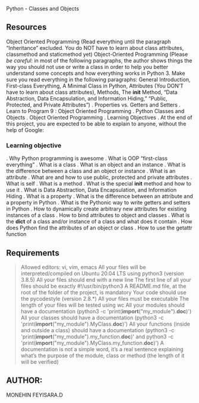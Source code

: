 Python - Classes and Objects


## Resources

Object Oriented Programming (Read everything until the paragraph “Inheritance” excluded. You do NOT have to learn about class attributes, classmethod and staticmethod yet)
Object-Oriented Programming (Please *be careful*: in most of the following paragraphs, the author shows things the way you should not use or write a class in order to help you better understand some concepts and how everything works in Python 3. Make sure you read everything in the following paragraphs: General Introduction, First-class Everything, A Minimal Class in Python, Attributes (You DON’T have to learn about class attributes), Methods, The __init__ Method, “Data Abstraction, Data Encapsulation, and Information Hiding,” “Public, Protected, and Private Attributes”)
. Properties vs. Getters and Setters
. Learn to Program 9 : Object Oriented Programming
. Python Classes and Objects
. Object Oriented Programming
. Learning Objectives
. At the end of this project, you are expected to be able to explain to anyone, without the help of Google:

### Learning objective 

. Why Python programming is awesome
. What is OOP
“first-class everything”
. What is a class
. What is an object and an instance
. What is the difference between a class and an object or instance
. What is an attribute
. What are and how to use public, protected and private attributes
. What is self
. What is a method
. What is the special __init__ method and how to use it
. What is Data Abstraction, Data Encapsulation, and Information Hiding
. What is a property
. What is the difference between an attribute and a property in Python
. What is the Pythonic way to write getters and setters in Python
. How to dynamically create arbitrary new attributes for existing instances of a class
. How to bind attributes to object and classes
. What is the __dict__ of a class and/or instance of a class and what does it contain
. How does Python find the attributes of an object or class
. How to use the getattr function

## Requirements

> Allowed editors: vi, vim, emacs
> All your files will be interpreted/compiled on Ubuntu 20.04 LTS using python3 (version 3.8.5)
> All your files should end with a new line
> The first line of all your files should be exactly #!/usr/bin/python3
> A README.md file, at the root of the folder of the project, is mandatory
> Your code should use the pycodestyle (version 2.8.*)
> All your files must be executable
> The length of your files will be tested using wc
> All your modules should have a documentation (python3 -c 'print(__import__("my_module").__doc__)')
> All your classes should have a documentation (python3 -c 'print(__import__("my_module").MyClass.__doc__)')
> All your functions (inside and outside a class) should have a documentation (python3 -c 'print(__import__("my_module").my_function.__doc__)' and python3 -c 'print(__import__("my_module").MyClass.my_function.__doc__)')
> A documentation is not a simple word, it’s a real sentence explaining what’s the purpose of the module, class or method (the length of it will be verified)


## AUTHOR:
MONEHIN FEYISARA.D
